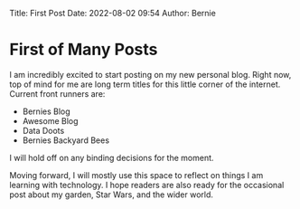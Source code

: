 Title: First Post
Date: 2022-08-02 09:54
Author: Bernie

# First of Many Posts

I am incredibly excited to start posting on my new personal blog. Right now, top of mind for me are long term titles for this little corner of the internet. Current front runners are:
- Bernies Blog
- Awesome Blog
- Data Doots
- Bernies Backyard Bees

I will hold off on any binding decisions for the moment. 

Moving forward, I will mostly use this space to reflect on things I am learning with technology. I hope readers are also ready for the occasional post about my garden, Star Wars, and the wider world.
